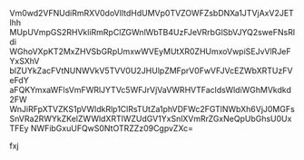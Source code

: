 Vm0wd2VFNUdiRmRXV0doVlltdHdUMVp0TVZOWFZsbDNXa1JTVjAxV2JETlhh
MUpUVmpGS2RHVkliRmRpClZGWnlWbTB4UzFJeVRrbGlSbVJYQ2sweFNsRldi
WGhoVXpKT2MxZHVSbGRpUmxwWVEyMUtXR0ZHUmxoVwpiSEJvVlRJeFYxSXhV
blZUYkZacFVtNUNWVkV5TVV0U2JHUlpZMFprV0FwVFJVcEZWbXRTUzFVeFdY
aFQKYmxaWFlsVmFWRlJYTVc5WFJrVjVaVWRHVTFacldsWldiWGhMVkdkd2FW
WnJiRFpXTVZKS1pVWldkRlp1ClRsTUtZa1phVDFWc2FGTlNWbXh6VjJ0MGFs
SnVRa2RWYkZKelZWWldXRTlWZUdGV1YxSnlXVmRrZGxNeQpUbGhsU0UxTFEy
NWFibGxuUFQwS0NtOTRZZz09CgpvZXc=

fxj